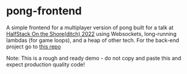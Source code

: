# pong-frontend

A simple frontend for a multiplayer version of pong built for a talk at [HalfStack On the Shore(ditch) 2022][hs] using Websockets, long-running lambdas (for game loops), and a heap of other tech. For the back-end project go to [this repo][bf]

Note: This is a rough and ready demo - do not copy and paste this and expect production quality code!

[hs]: https://halfstackconf.com/london/
[bf]: https://github.com/orangejellyfish/pong-backend
